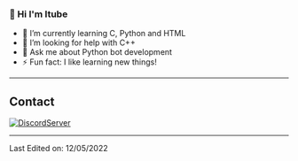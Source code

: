 ### 👋 Hi I'm Itube

- 🌱 I’m currently learning C, Python and HTML
- 🤔 I’m looking for help with C++
- 💬 Ask me about Python bot development
- ⚡ Fun fact: I like learning new things!

-------------------

## Contact
<a href="https://discord.gg/kwWKgS9GNk">![DiscordServer](https://img.shields.io/discord/587842272167723028?label=Discord%20Server&logo=Discord&colorB=5865F2&style=for-the-badge&logoColor=white)
</a>

-------------------

Last Edited on: 12/05/2022
